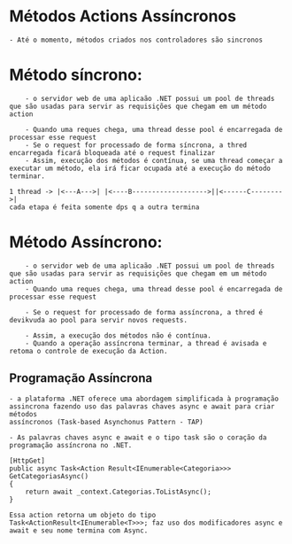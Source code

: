 ﻿# Métodos Actions Assíncronos
	- Até o momento, métodos criados nos controladores são sincronos

#	Método síncrono:
		- o servidor web de uma aplicaão .NET possui um pool de threads que são usadas para servir as requisições que chegam em um método action

		- Quando uma reques chega, uma thread desse pool é encarregada de processar esse request
		- Se o request for processado de forma síncrona, a thred encarregada ficará bloqueada até o request finalizar
		- Assim, execução dos métodos é contínua, se uma thread começar a executar um método, ela irá ficar ocupada até a execução do método terminar.

	1 thread -> |<---A--->| |<----B------------------->||<------C-------->|
	cada etapa é feita somente dps q a outra termina


#	Método Assíncrono:
		- o servidor web de uma aplicaão .NET possui um pool de threads que são usadas para servir as requisições que chegam em um método action
		- Quando uma reques chega, uma thread desse pool é encarregada de processar esse request

		- Se o request for processado de forma assíncrona, a thred é devikvuda ao pool para servir novos requests.

		- Assim, a execução dos métodos não é contínua.
		- Quando a operação assíncrona terminar, a thread é avisada e retoma o controle de execução da Action.


## Programação Assíncrona
	- a plataforma .NET oferece uma abordagem simplificada à programação assincrona fazendo uso das palavras chaves async e await para criar métodos 
	assíncronos (Task-based Asynchonus Pattern - TAP)

	- As palavras chaves async e await e o tipo task são o coração da programação assíncrona no .NET.

	[HttpGet]
	public async Task<Action Result<IEnumerable<Categoria>>> GetCategoriasAsync()
	{
		return await _context.Categorias.ToListAsync();
	}

	Essa action retorna um objeto do tipo Task<ActionResult<IEnumerable<T>>>; faz uso dos modificadores async e await e seu nome termina com Async.
